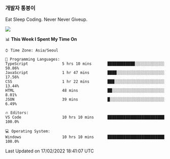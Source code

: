### 개발자 통붕이
Eat Sleep Coding.
Never Never Giveup.

<img src="https://github-readme-stats.vercel.app/api/top-langs/?username=tiaz0128&layout=compact" />

<br/>

<!--START_SECTION:waka-->
📊 **This Week I Spent My Time On** 

```text
⌚︎ Time Zone: Asia/Seoul

💬 Programming Languages: 
TypeScript               5 hrs 10 mins       ████████████░░░░░░░░░░░░░   50.86% 
JavaScript               1 hr 47 mins        ████░░░░░░░░░░░░░░░░░░░░░   17.56% 
CSS                      1 hr 22 mins        ███░░░░░░░░░░░░░░░░░░░░░░   13.44% 
HTML                     48 mins             ██░░░░░░░░░░░░░░░░░░░░░░░   8.01% 
JSON                     39 mins             █░░░░░░░░░░░░░░░░░░░░░░░░   6.49%

🔥 Editors: 
VS Code                  10 hrs 10 mins      █████████████████████████   100.0%

💻 Operating System: 
Windows                  10 hrs 10 mins      █████████████████████████   100.0%

```


 Last Updated on 17/02/2022 18:41:07 UTC
<!--END_SECTION:waka-->
